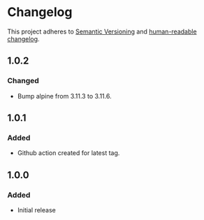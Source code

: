 # Changelog

This project adheres to [Semantic Versioning](https://semver.org/spec/v2.0.0.html)
and [human-readable changelog](https://keepachangelog.com/en/1.0.0/).

## 1.0.2

### Changed

- Bump alpine from 3.11.3 to 3.11.6.

## 1.0.1

### Added

- Github action created for latest tag.

## 1.0.0

### Added

- Initial release
